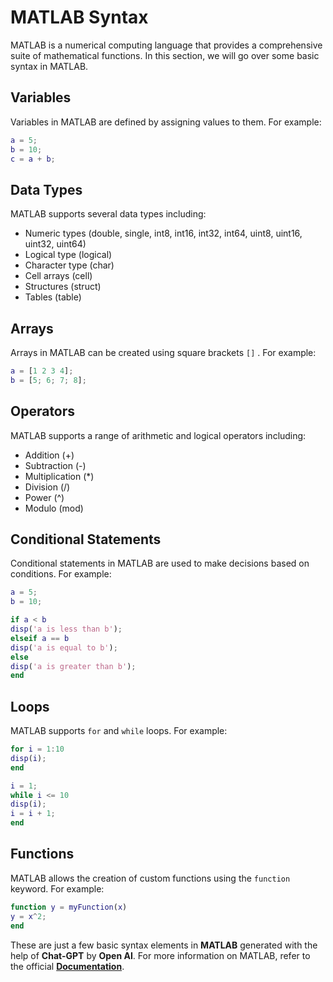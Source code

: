 # MATLAB Syntax

MATLAB is a numerical computing language that provides a comprehensive suite of mathematical functions. In this section, we will go over some basic syntax in MATLAB.

## Variables

Variables in MATLAB are defined by assigning values to them. For example:

```MATLAB
a = 5;
b = 10;
c = a + b;
```

## Data Types

MATLAB supports several data types including:

* Numeric types (double, single, int8, int16, int32, int64, uint8, uint16, uint32, uint64)
* Logical type (logical)
* Character type (char)
* Cell arrays (cell)
* Structures (struct)
* Tables (table)

## Arrays

Arrays in MATLAB can be created using square brackets `[]` . For example:

    

``` MATLAB
a = [1 2 3 4];
b = [5; 6; 7; 8];

```


## Operators

MATLAB supports a range of arithmetic and logical operators including:

- Addition (+)
- Subtraction (-)
- Multiplication (*)
- Division (/)
- Power (^)
- Modulo (mod)

## Conditional Statements

Conditional statements in MATLAB are used to make decisions based on conditions. For example:

```MATLAB
a = 5;
b = 10;

if a < b
disp('a is less than b');
elseif a == b
disp('a is equal to b');
else
disp('a is greater than b');
end

```


## Loops

MATLAB supports `for` and `while` loops. For example:

```MATLAB
for i = 1:10
disp(i);
end

```

```MATLAB
i = 1;
while i <= 10
disp(i);
i = i + 1;
end

```

    
## Functions

MATLAB allows the creation of custom functions using the `function` keyword. For example:

```MATLAB
function y = myFunction(x)
y = x^2;
end

```
    
These are just a few basic syntax elements in **MATLAB** generated with the help of **Chat-GPT** by **Open AI**.  For more information on MATLAB, refer to the official **[Documentation](https://www.mathworks.com/help/matlab/index.html)**.

